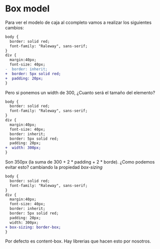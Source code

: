 # Box model

Para ver el modelo de caja al ccompleto vamos a realizar los siguientes cambios:

```diff
body {
  border: solid red;
  font-family: "Raleway", sans-serif;
}
div {
  margin:40px;
  font-size: 40px;
-  border: inherit;
+  border: 5px solid red;
+  padding: 20px;
}
```

Pero si ponemos un width de 300, ¿Cuanto será el tamaño del elemento?

```diff
body {
  border: solid red;
  font-family: "Raleway", sans-serif;
}
div {
  margin:40px;
  font-size: 40px;
  border: inherit;
  border: 5px solid red;
  padding: 20px;
+  width: 300px;
}
```

Son 350px (la suma de 300 + 2 * padding + 2 * borde). ¿Como podemos evitar esto? cambiando la propiedad _box-sizing_

```diff
body {
  border: solid red;
  font-family: "Raleway", sans-serif;
}
div {
  margin:40px;
  font-size: 40px;
  border: inherit;
  border: 5px solid red;
  padding: 20px;
  width: 300px;
+ box-sizing: border-box;
}
```

Por defecto es content-box. Hay librerias que hacen esto por nosotros.